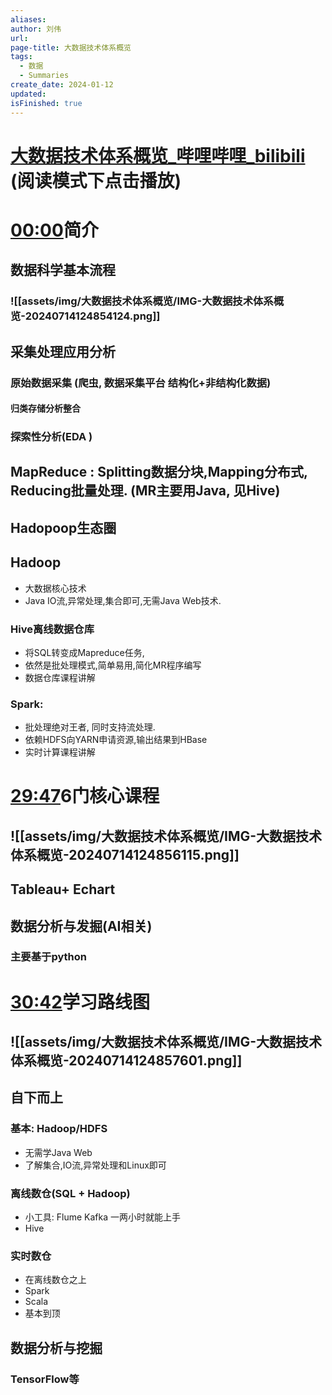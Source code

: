 ```yaml
---
aliases: 
author: 刘伟
url: 
page-title: 大数据技术体系概览
tags:
  - 数据
  - Summaries
create_date: 2024-01-12
updated: 
isFinished: true
---
```




# [大数据技术体系概览_哔哩哔哩_bilibili](https://www.bilibili.com/video/BV1qN4y1h7wU/?vd_source=7038f96b6bb3b14743531b102b109c43) (阅读模式下点击播放)



# [00:00](https://www.bilibili.com/video/BV1qN4y1h7wU/?vd_source=7038f96b6bb3b14743531b102b109c43#t=0.871003)简介
## 数据科学基本流程
 ### ![[assets/img/大数据技术体系概览/IMG-大数据技术体系概览-20240714124854124.png]]
## 采集处理应用分析
### 原始数据采集 (爬虫, 数据采集平台 结构化+非结构化数据)
#### 归类存储分析整合
### 探索性分析(EDA )
## MapReduce : Splitting数据分块,Mapping分布式, Reducing批量处理. (MR主要用Java, 见Hive)
## Hadopoop生态圈

## Hadoop
- 大数据核心技术
- Java IO流,异常处理,集合即可,无需Java Web技术.
### Hive离线数据仓库
- 将SQL转变成Mapreduce任务, 
- 依然是批处理模式,简单易用,简化MR程序编写
- 数据仓库课程讲解
### Spark: 
- 批处理绝对王者, 同时支持流处理. 
- 依赖HDFS向YARN申请资源,输出结果到HBase
- 实时计算课程讲解
# [29:47](https://www.bilibili.com/video/BV1qN4y1h7wU/?vd_source=7038f96b6bb3b14743531b102b109c43#t=1787.747045)6门核心课程
## ![[assets/img/大数据技术体系概览/IMG-大数据技术体系概览-20240714124856115.png]]

## Tableau+ Echart
## 数据分析与发掘(AI相关)
### 主要基于python

# [30:42](https://www.bilibili.com/video/BV1qN4y1h7wU/?vd_source=7038f96b6bb3b14743531b102b109c43#t=1842.951139)学习路线图
## ![[assets/img/大数据技术体系概览/IMG-大数据技术体系概览-20240714124857601.png]]
## 自下而上
### 基本: Hadoop/HDFS
- 无需学Java Web
-  了解集合,IO流,异常处理和Linux即可
### 离线数仓(SQL + Hadoop)
- 小工具: Flume Kafka 一两小时就能上手
- Hive
### 实时数仓
- 在离线数仓之上
- Spark  
- Scala
- 基本到顶
## 数据分析与挖掘
###  TensorFlow等






